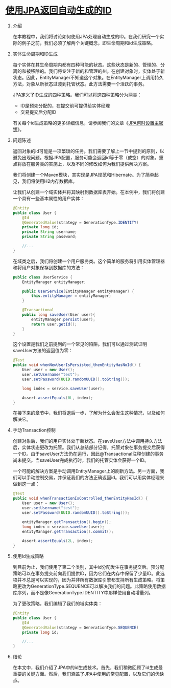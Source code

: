 # [使用JPA返回自动生成的ID](https://www.baeldung.com/jpa-get-auto-generated-id)

1. 介绍

    在本教程中，我们将讨论如何使用JPA处理自动生成的ID。在我们研究一个实际的例子之前，我们必须了解两个关键概念，即生命周期和id生成策略。

2. 实体生命周期和ID生成

    每个实体在其生命周期内都有四种可能的状态。这些状态是新的、管理的、分离的和被移除的。我们将专注于新的和管理的州。在创建对象时，实体处于新状态。因此，EntityManager不知道这个对象。在EntityManager上调用持久方法，对象从新状态过渡到托管状态。此方法需要一个活跃的事务。

    JPA定义了ID生成的四种策略。我们可以将这四种策略分为两类：

    - ID是预先分配的，在提交前可提供给实体经理
    - 交易提交后分配ID

    有关每个id生成策略的更多详细信息，请参阅我们的文章《[JPA何时设置主密钥](https://www.baeldung.com/jpa-strategies-when-set-primary-key)》。

3. 问题陈述

    返回对象的id可能是一项繁琐的任务。我们需要了解上一节中提到的原则，以避免出现问题。根据JPA配置，服务可能会返回id等于零（或空）的对象。重点将放在服务类的实施上，以及不同的修改如何为我们提供解决方案。

    我们将创建一个Maven模块，其实现是JPA规范和Hibernate。为了简单起见，我们将使用H2内存数据库。

    让我们从创建一个域实体并将其映射到数据库表开始。在本例中，我们将创建一个具有一些基本属性的用户实体：

    ```java
    @Entity
    public class User {
        @Id
        @GeneratedValue(strategy = GenerationType.IDENTITY)
        private long id;
        private String username;
        private String password;

        //...
    }
    ````

    在域类之后，我们将创建一个用户服务类。这个简单的服务将引用实体管理器和将用户对象保存到数据库的方法：

    ```java
    public class UserService {
        EntityManager entityManager;

        public UserService(EntityManager entityManager) {
            this.entityManager = entityManager;
        }
    
        @Transactional
        public long saveUser(User user){
            entityManager.persist(user);
            return user.getId();
        }
    }
    ```

    这个设置是我们之前提到的一个常见的陷阱。我们可以通过测试证明saveUser方法的返回值为零：

    ```java
    @Test
    public void whenNewUserIsPersisted_thenEntityHasNoId() {
        User user = new User();
        user.setUsername("test");
        user.setPassword(UUID.randomUUID().toString());

        long index = service.saveUser(user);
    
        Assert.assertEquals(0L, index);
    }
    ```

    在接下来的章节中，我们将退后一步，了解为什么会发生这种情况，以及如何解决它。

4. 手动Transaction控制

    创建对象后，我们的用户实体处于新状态。在saveUser方法中调用持久方法后，实体状态更改为托管。我们从总结部分记得，托管对象在事务提交后获得一个ID。由于saveUser方法仍在运行，因此@Transactional注释创建的事务尚未提交。当saveUser完成执行时，我们的托管实体会获得一个ID。

    一个可能的解决方案是手动调用EntityManager上的刷新方法。另一方面，我们可以手动控制交易，并保证我们的方法正确返回id。我们可以用实体经理来做到这一点：

    ```java
    @Test
    public void whenTransactionIsControlled_thenEntityHasId() {
        User user = new User();
        user.setUsername("test");
        user.setPassword(UUID.randomUUID().toString());

        entityManager.getTransaction().begin();
        long index = service.saveUser(user);
        entityManager.getTransaction().commit();
        
        Assert.assertEquals(2L, index);
    }
    ```

5. 使用Id生成策略

    到目前为止，我们使用了第二个类别，其中id分配发生在事务提交后。预分配策略可以在事务提交前向我们提供ID，因为它们在内存中保留了少量ID。此选项并不总是可以实现的，因为并非所有数据库引擎都支持所有生成策略。将策略更改为GenerationType.SEQUENCE可以解决我们的问题。此策略使用数据库序列，而不是像GenerationType.IDENTITY中那样使用自动增量列。

    为了更改策略，我们编辑了我们的域实体类：

    ```java
    @Entity
    public class User {
        @Id
        @GeneratedValue(strategy = GenerationType.SEQUENCE)
        private long id;

        //...
    }
    ```

6. 结论

    在本文中，我们介绍了JPA中的id生成技术。首先，我们稍微回顾了id生成最重要的关键方面。然后，我们涵盖了JPA中使用的常见配置，以及它们的优缺点。
